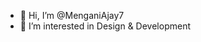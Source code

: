 - 👋 Hi, I’m @MenganiAjay7
- 👀 I’m interested in Design & Development

<!---
MenganiAjay7/MenganiAjay7 is a ✨ special ✨ repository because its `README.md` (this file) appears on your GitHub profile.
You can click the Preview link to take a look at your changes.
--->
